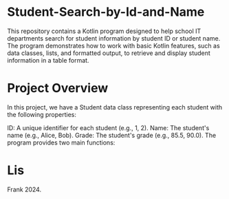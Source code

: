 # Student-Search-by-Id-and-Name
This repository contains a Kotlin program designed to help school IT departments search for student information by student ID or student name. The program demonstrates how to work with basic Kotlin features, such as data classes, lists, and formatted output, to retrieve and display student information in a table format.

# Project Overview
In this project, we have a Student data class representing each student with the following properties:

ID: A unique identifier for each student (e.g., 1, 2).
Name: The student's name (e.g., Alice, Bob).
Grade: The student's grade (e.g., 85.5, 90.0).
The program provides two main functions:


# Lis
Frank 2024.
